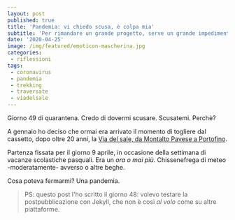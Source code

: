 ```yaml
---
layout: post
published: true
title: 'Pandemia: vi chiedo scusa, è colpa mia'
subtitle: 'Per rimandare un grande progetto, serve un grande impedimento.'
date: '2020-04-25'
image: /img/featured/emoticon-mascherina.jpg
categories:
 - riflessioni
tags:
 - coronavirus
 - pandemia
 - trekking
 - traversate
 - viadelsale
---
```

Giorno 49 di quarantena.
Credo di dovermi scusare. Scusatemi. Perchè?

A gennaio ho deciso che ormai era arrivato il momento di togliere dal cassetto, dopo oltre 20 anni, la [Via del sale, da Montalto Pavese a Portofino](/escursioni/via-del-sale).

Partenza fissata per il giorno 9 aprile, in occasione della settimana di vacanze scolastiche pasquali.
Era un *ora o mai più*. Chissenefrega di meteo -moderatamente- avverso o altre beghe.

Cosa poteva fermarmi? Una pandemia.

> PS: questo post l'ho scritto il giorno 48: volevo testare la postpubblicazione con Jekyll, che non è così *al volo* come su altre piattaforme.